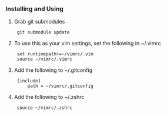 ### Installing and Using

1. Grab git submodules

        git submodule update

2. To use this as your vim settings, set the following in ~/.vimrc

        set runtimepath+=~/vimrc/.vim
        source ~/vimrc/.vimrc

3. Add the following to ~/.gitconfig

        [include]
        	path = ~/vimrc/.gitconfig

4. Add the following to ~/.zshrc

        source ~/vimrc/.zshrc
